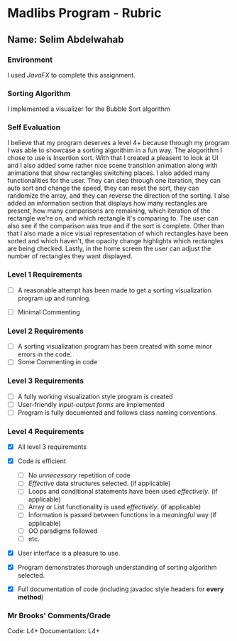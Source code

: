# Madlibs Program - Rubric

## Name:  Selim Abdelwahab

### Environment

I used *JavaFX* to complete this assignment.

### Sorting Algorithm

I implemented a visualizer for the Bubble Sort algorithm

### Self Evaluation

I believe that my program deserves a level 4+ because through my program I was able to showcase a sorting algorithim in a fun way. The alogorithm I chose to use is Insertion sort. With that I created a pleasent to look at UI and I also added some rather nice scene transition animation along with animations that show rectangles switching places. I also added many functionalities for the user. They can step through one iteration, they can auto sort and change the speed, they can reset the sort, they can randomize the array, and they can reverse the direction of the sorting. I also added an information section that displays how many rectangles are present, how many comparisons are remaining, which iteration of the rectangle we're on, and which rectangle it's comparing to. The user can also see if the comparison was true and if the sort is complete. Other than that I also made a nice visual representation of which rectangles have been sorted and which haven't, the opacity change highlights which rectangles are being checked. Lastly, in the home screen the user can adjust the number of rectangles they want displayed.







### Level 1 Requirements

- [ ] A reasonable attempt has been made to get a sorting visualization program up and running.
- [ ] Minimal Commenting


### Level 2 Requirements

- [ ] A sorting visualization program has been created with some minor errors in the code.
- [ ] Some Commenting in code

### Level 3 Requirements

- [ ] A fully working visualization style program is created
- [ ] User-friendly *input-output forms* are implemented
- [ ] Program is fully documented and follows class naming conventions.

### Level 4 Requirements

- [x] All level 3 requirements
- [x] Code is efficient
  - [ ] No *unnecessary* repetition of code
  - [ ] *Effective* data structures selected. (if applicable)
  - [ ] Loops and conditional statements have been used *effectively*. (if applicable)
  - [ ] Array or List functionality is used *effectively*. (if applicable)
  - [ ] Information is passed between functions in a *meaningful* way (if applicable)
  - [ ] OO paradigms followed
  - [ ] etc.
- [x] User interface is a pleasure to use.
- [x] Program demonstrates thorough understanding of sorting algorithm selected.
- [x] Full documentation of code (including javadoc style headers for **every method**)



### Mr Brooks' Comments/Grade
Code: L4+
Documentation: L4+

